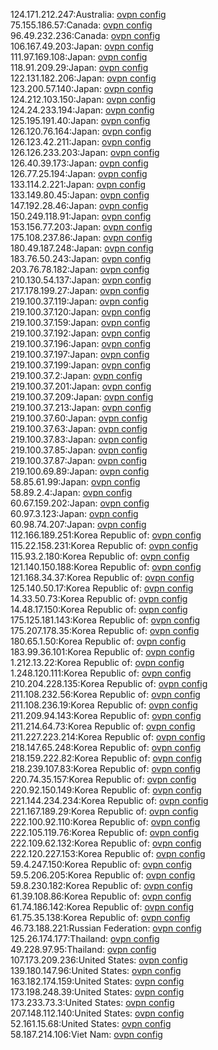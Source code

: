 124.171.212.247:Australia: [ovpn config](vpn/124_171_212_247.ovpn)  
75.155.186.57:Canada: [ovpn config](vpn/75_155_186_57.ovpn)  
96.49.232.236:Canada: [ovpn config](vpn/96_49_232_236.ovpn)  
106.167.49.203:Japan: [ovpn config](vpn/106_167_49_203.ovpn)  
111.97.169.108:Japan: [ovpn config](vpn/111_97_169_108.ovpn)  
118.91.209.29:Japan: [ovpn config](vpn/118_91_209_29.ovpn)  
122.131.182.206:Japan: [ovpn config](vpn/122_131_182_206.ovpn)  
123.200.57.140:Japan: [ovpn config](vpn/123_200_57_140.ovpn)  
124.212.103.150:Japan: [ovpn config](vpn/124_212_103_150.ovpn)  
124.24.233.194:Japan: [ovpn config](vpn/124_24_233_194.ovpn)  
125.195.191.40:Japan: [ovpn config](vpn/125_195_191_40.ovpn)  
126.120.76.164:Japan: [ovpn config](vpn/126_120_76_164.ovpn)  
126.123.42.211:Japan: [ovpn config](vpn/126_123_42_211.ovpn)  
126.126.233.203:Japan: [ovpn config](vpn/126_126_233_203.ovpn)  
126.40.39.173:Japan: [ovpn config](vpn/126_40_39_173.ovpn)  
126.77.25.194:Japan: [ovpn config](vpn/126_77_25_194.ovpn)  
133.114.2.221:Japan: [ovpn config](vpn/133_114_2_221.ovpn)  
133.149.80.45:Japan: [ovpn config](vpn/133_149_80_45.ovpn)  
147.192.28.46:Japan: [ovpn config](vpn/147_192_28_46.ovpn)  
150.249.118.91:Japan: [ovpn config](vpn/150_249_118_91.ovpn)  
153.156.77.203:Japan: [ovpn config](vpn/153_156_77_203.ovpn)  
175.108.237.86:Japan: [ovpn config](vpn/175_108_237_86.ovpn)  
180.49.187.248:Japan: [ovpn config](vpn/180_49_187_248.ovpn)  
183.76.50.243:Japan: [ovpn config](vpn/183_76_50_243.ovpn)  
203.76.78.182:Japan: [ovpn config](vpn/203_76_78_182.ovpn)  
210.130.54.137:Japan: [ovpn config](vpn/210_130_54_137.ovpn)  
217.178.199.27:Japan: [ovpn config](vpn/217_178_199_27.ovpn)  
219.100.37.119:Japan: [ovpn config](vpn/219_100_37_119.ovpn)  
219.100.37.120:Japan: [ovpn config](vpn/219_100_37_120.ovpn)  
219.100.37.159:Japan: [ovpn config](vpn/219_100_37_159.ovpn)  
219.100.37.192:Japan: [ovpn config](vpn/219_100_37_192.ovpn)  
219.100.37.196:Japan: [ovpn config](vpn/219_100_37_196.ovpn)  
219.100.37.197:Japan: [ovpn config](vpn/219_100_37_197.ovpn)  
219.100.37.199:Japan: [ovpn config](vpn/219_100_37_199.ovpn)  
219.100.37.2:Japan: [ovpn config](vpn/219_100_37_2.ovpn)  
219.100.37.201:Japan: [ovpn config](vpn/219_100_37_201.ovpn)  
219.100.37.209:Japan: [ovpn config](vpn/219_100_37_209.ovpn)  
219.100.37.213:Japan: [ovpn config](vpn/219_100_37_213.ovpn)  
219.100.37.60:Japan: [ovpn config](vpn/219_100_37_60.ovpn)  
219.100.37.63:Japan: [ovpn config](vpn/219_100_37_63.ovpn)  
219.100.37.83:Japan: [ovpn config](vpn/219_100_37_83.ovpn)  
219.100.37.85:Japan: [ovpn config](vpn/219_100_37_85.ovpn)  
219.100.37.87:Japan: [ovpn config](vpn/219_100_37_87.ovpn)  
219.100.69.89:Japan: [ovpn config](vpn/219_100_69_89.ovpn)  
58.85.61.99:Japan: [ovpn config](vpn/58_85_61_99.ovpn)  
58.89.2.4:Japan: [ovpn config](vpn/58_89_2_4.ovpn)  
60.67.159.202:Japan: [ovpn config](vpn/60_67_159_202.ovpn)  
60.97.3.123:Japan: [ovpn config](vpn/60_97_3_123.ovpn)  
60.98.74.207:Japan: [ovpn config](vpn/60_98_74_207.ovpn)  
112.166.189.251:Korea Republic of: [ovpn config](vpn/112_166_189_251.ovpn)  
115.22.158.231:Korea Republic of: [ovpn config](vpn/115_22_158_231.ovpn)  
115.93.2.180:Korea Republic of: [ovpn config](vpn/115_93_2_180.ovpn)  
121.140.150.188:Korea Republic of: [ovpn config](vpn/121_140_150_188.ovpn)  
121.168.34.37:Korea Republic of: [ovpn config](vpn/121_168_34_37.ovpn)  
125.140.50.17:Korea Republic of: [ovpn config](vpn/125_140_50_17.ovpn)  
14.33.50.73:Korea Republic of: [ovpn config](vpn/14_33_50_73.ovpn)  
14.48.17.150:Korea Republic of: [ovpn config](vpn/14_48_17_150.ovpn)  
175.125.181.143:Korea Republic of: [ovpn config](vpn/175_125_181_143.ovpn)  
175.207.178.35:Korea Republic of: [ovpn config](vpn/175_207_178_35.ovpn)  
180.65.1.50:Korea Republic of: [ovpn config](vpn/180_65_1_50.ovpn)  
183.99.36.101:Korea Republic of: [ovpn config](vpn/183_99_36_101.ovpn)  
1.212.13.22:Korea Republic of: [ovpn config](vpn/1_212_13_22.ovpn)  
1.248.120.111:Korea Republic of: [ovpn config](vpn/1_248_120_111.ovpn)  
210.204.228.135:Korea Republic of: [ovpn config](vpn/210_204_228_135.ovpn)  
211.108.232.56:Korea Republic of: [ovpn config](vpn/211_108_232_56.ovpn)  
211.108.236.19:Korea Republic of: [ovpn config](vpn/211_108_236_19.ovpn)  
211.209.94.143:Korea Republic of: [ovpn config](vpn/211_209_94_143.ovpn)  
211.214.64.73:Korea Republic of: [ovpn config](vpn/211_214_64_73.ovpn)  
211.227.223.214:Korea Republic of: [ovpn config](vpn/211_227_223_214.ovpn)  
218.147.65.248:Korea Republic of: [ovpn config](vpn/218_147_65_248.ovpn)  
218.159.222.82:Korea Republic of: [ovpn config](vpn/218_159_222_82.ovpn)  
218.239.107.83:Korea Republic of: [ovpn config](vpn/218_239_107_83.ovpn)  
220.74.35.157:Korea Republic of: [ovpn config](vpn/220_74_35_157.ovpn)  
220.92.150.149:Korea Republic of: [ovpn config](vpn/220_92_150_149.ovpn)  
221.144.234.234:Korea Republic of: [ovpn config](vpn/221_144_234_234.ovpn)  
221.167.189.29:Korea Republic of: [ovpn config](vpn/221_167_189_29.ovpn)  
222.100.92.110:Korea Republic of: [ovpn config](vpn/222_100_92_110.ovpn)  
222.105.119.76:Korea Republic of: [ovpn config](vpn/222_105_119_76.ovpn)  
222.109.62.132:Korea Republic of: [ovpn config](vpn/222_109_62_132.ovpn)  
222.120.227.153:Korea Republic of: [ovpn config](vpn/222_120_227_153.ovpn)  
59.4.247.150:Korea Republic of: [ovpn config](vpn/59_4_247_150.ovpn)  
59.5.206.205:Korea Republic of: [ovpn config](vpn/59_5_206_205.ovpn)  
59.8.230.182:Korea Republic of: [ovpn config](vpn/59_8_230_182.ovpn)  
61.39.108.86:Korea Republic of: [ovpn config](vpn/61_39_108_86.ovpn)  
61.74.186.142:Korea Republic of: [ovpn config](vpn/61_74_186_142.ovpn)  
61.75.35.138:Korea Republic of: [ovpn config](vpn/61_75_35_138.ovpn)  
46.73.188.221:Russian Federation: [ovpn config](vpn/46_73_188_221.ovpn)  
125.26.174.177:Thailand: [ovpn config](vpn/125_26_174_177.ovpn)  
49.228.97.95:Thailand: [ovpn config](vpn/49_228_97_95.ovpn)  
107.173.209.236:United States: [ovpn config](vpn/107_173_209_236.ovpn)  
139.180.147.96:United States: [ovpn config](vpn/139_180_147_96.ovpn)  
163.182.174.159:United States: [ovpn config](vpn/163_182_174_159.ovpn)  
173.198.248.39:United States: [ovpn config](vpn/173_198_248_39.ovpn)  
173.233.73.3:United States: [ovpn config](vpn/173_233_73_3.ovpn)  
207.148.112.140:United States: [ovpn config](vpn/207_148_112_140.ovpn)  
52.161.15.68:United States: [ovpn config](vpn/52_161_15_68.ovpn)  
58.187.214.106:Viet Nam: [ovpn config](vpn/58_187_214_106.ovpn)  
